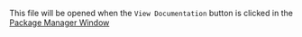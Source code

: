 <!-- Offline documentation -->

This file will be opened when the `View Documentation` button is clicked in the [Package Manager Window](https://docs.unity3d.com/Manual/upm-ui.html)
